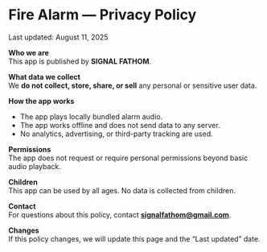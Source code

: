 # Fire Alarm — Privacy Policy
Last updated: August 11, 2025

**Who we are**  
This app is published by **SIGNAL FATHOM**.

**What data we collect**  
We **do not collect, store, share, or sell** any personal or sensitive user data.

**How the app works**  
- The app plays locally bundled alarm audio.  
- The app works offline and does not send data to any server.  
- No analytics, advertising, or third-party tracking are used.

**Permissions**  
The app does not request or require personal permissions beyond basic audio playback.

**Children**  
This app can be used by all ages. No data is collected from children.

**Contact**  
For questions about this policy, contact **signalfathom@gmail.com**.

**Changes**  
If this policy changes, we will update this page and the “Last updated” date.
